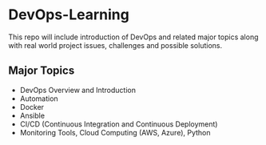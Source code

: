 # DevOps-Learning
This repo will include introduction of DevOps and related major topics along with real world project issues, challenges and possible solutions.

## Major Topics
- DevOps Overview and Introduction 
- Automation 
- Docker
- Ansible
- CI/CD (Continuous Integration and Continuous Deployment)
- Monitoring Tools, Cloud Computing (AWS, Azure), Python 
